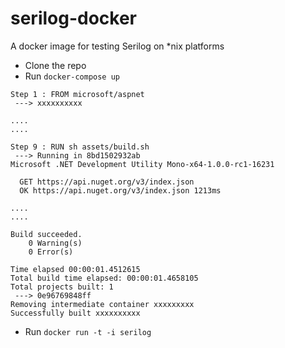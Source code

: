 # serilog-docker
A docker image for testing Serilog on *nix platforms

- Clone the repo
- Run `docker-compose up`

```
Step 1 : FROM microsoft/aspnet
 ---> xxxxxxxxxx

....
.... 

Step 9 : RUN sh assets/build.sh
 ---> Running in 8bd1502932ab
Microsoft .NET Development Utility Mono-x64-1.0.0-rc1-16231

  GET https://api.nuget.org/v3/index.json
  OK https://api.nuget.org/v3/index.json 1213ms

....
.... 

Build succeeded.
    0 Warning(s)
    0 Error(s)

Time elapsed 00:00:01.4512615
Total build time elapsed: 00:00:01.4658105
Total projects built: 1
 ---> 0e96769848ff
Removing intermediate container xxxxxxxxx
Successfully built xxxxxxxxxx
```

- Run `docker run -t -i serilog`